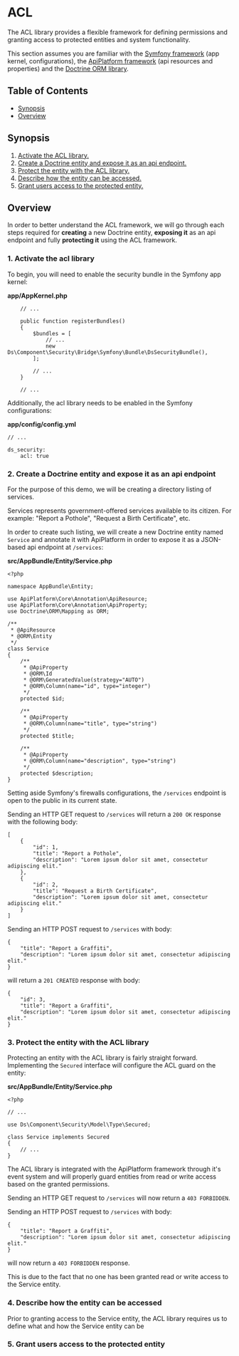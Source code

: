 # ACL

The ACL library provides a flexible framework for defining permissions and granting access to protected entities and system functionality.

This section assumes you are familiar with the [Symfony framework](https://symfony.com/doc/current/index.html) (app kernel, configurations), the [ApiPlatform framework](https://api-platform.com/docs/core) (api resources and properties) and the [Doctrine ORM library](https://www.doctrine-project.org/projects/doctrine-orm/en/latest/tutorials/getting-started.html).

## Table of Contents

- [Synopsis](#synopsis)
- [Overview](#overview)

## Synopsis

1. [Activate the ACL library.](#1-activate-the-acl-library)
2. [Create a Doctrine entity and expose it as an api endpoint.](#2-create-a-doctrine-entity-and-expose-it-as-an-api-endpoint)
3. [Protect the entity with the ACL library.](#3-protect-the-entity-with-the-acl-library)
4. [Describe how the entity can be accessed.](#4-describe-how-the-entity-can-be-accessed)
5. [Grant users access to the protected entity.](#5-grant-users-access-to-the-protected-entity)

## Overview

In order to better understand the ACL framework, we will go through each steps required for __creating__ a new Doctrine entity, __exposing it__ as an api endpoint and fully __protecting it__ using the ACL framework.

### 1. Activate the acl library

To begin, you will need to enable the security bundle in the Symfony app kernel:

__app/AppKernel.php__

```
    // ...

    public function registerBundles()
    {
        $bundles = [
            // ...
            new Ds\Component\Security\Bridge\Symfony\Bundle\DsSecurityBundle(),
        ];

        // ...
    }

    // ...
```

Additionally, the acl library needs to be enabled in the Symfony configurations:

__app/config/config.yml__

```
// ...

ds_security:
    acl: true
```

### 2. Create a Doctrine entity and expose it as an api endpoint

For the purpose of this demo, we will be creating a directory listing of services.

Services represents government-offered services available to its citizen. For example: "Report a Pothole", "Request a Birth Certificate", etc.

In order to create such listing, we will create a new Doctrine entity named `Service` and annotate it with ApiPlatform in order to expose it as a JSON-based api endpoint at `/services`:

__src/AppBundle/Entity/Service.php__

```
<?php

namespace AppBundle\Entity;

use ApiPlatform\Core\Annotation\ApiResource;
use ApiPlatform\Core\Annotation\ApiProperty;
use Doctrine\ORM\Mapping as ORM;

/**
 * @ApiResource
 * @ORM\Entity
 */
class Service
{
    /**
     * @ApiProperty
     * @ORM\Id
     * @ORM\GeneratedValue(strategy="AUTO")
     * @ORM\Column(name="id", type="integer")
     */
    protected $id;

    /**
     * @ApiProperty
     * @ORM\Column(name="title", type="string")
     */
    protected $title;

    /**
     * @ApiProperty
     * @ORM\Column(name="description", type="string")
     */
    protected $description;
}

```

Setting aside Symfony's firewalls configurations, the `/services` endpoint is open to the public in its current state.

Sending an HTTP GET request to `/services` will return a `200 OK` response with the following body:

```
[
    {
        "id": 1,
        "title": "Report a Pothole",
        "description": "Lorem ipsum dolor sit amet, consectetur adipiscing elit."
    },
    {
        "id": 2,
        "title": "Request a Birth Certificate",
        "description": "Lorem ipsum dolor sit amet, consectetur adipiscing elit."
    }
]
```

Sending an HTTP POST request to `/services` with body:

```
{
    "title": "Report a Graffiti",
    "description": "Lorem ipsum dolor sit amet, consectetur adipiscing elit."
}
```

will return a `201 CREATED` response with body:

```
{
    "id": 3,
    "title": "Report a Graffiti",
    "description": "Lorem ipsum dolor sit amet, consectetur adipiscing elit."
}
```

### 3. Protect the entity with the ACL library

Protecting an entity with the ACL library is fairly straight forward. Implementing the `Secured` interface will configure the ACL guard on the entity:

__src/AppBundle/Entity/Service.php__

```
<?php

// ...

use Ds\Component\Security\Model\Type\Secured;

class Service implements Secured
{
    // ...
}

```

The ACL library is integrated with the ApiPlatform framework through it's event system and will properly guard entities from read or write access based on the granted permissions.

Sending an HTTP GET request to `/services` will now return a `403 FORBIDDEN`.

Sending an HTTP POST request to `/services` with body:

```
{
    "title": "Report a Graffiti",
    "description": "Lorem ipsum dolor sit amet, consectetur adipiscing elit."
}
```

will now return a `403 FORBIDDEN` response.

This is due to the fact that no one has been granted read or write access to the Service entity.

### 4. Describe how the entity can be accessed

Prior to granting access to the Service entity, the ACL library requires us to define what and how the Service entity can be

### 5. Grant users access to the protected entity

